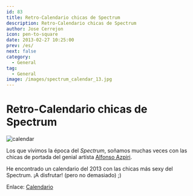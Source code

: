 ```yaml
---
id: 83
title: Retro-Calendario chicas de Spectrum
description: Retro-Calendario chicas de Spectrum
author: Jose Cerrejon
icon: pen-to-square
date: 2013-02-27 10:25:00
prev: /es/
next: false
category:
  - General
tag:
  - General
image: /images/spectrum_calendar_13.jpg
---
```


# Retro-Calendario chicas de Spectrum

![calendar](/images/spectrum_calendar_13.jpg)

Los que vivimos la época del *Spectrum*, soñamos muchas veces con las chicas de portada del genial artísta [Alfonso Azpiri](http://es.wikipedia.org/wiki/Alfonso_Azpiri).

He encontrado un calendario del 2013 con las chicas más sexy del Spectrum. ¡A disfrutar! (pero no demasiado) ;)

Enlace: [Calendario](http://dl.dropbox.com/u/15307433/calendario-retro-spectrum-Tias-2013.pdf)